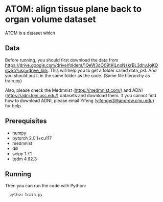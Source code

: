# ATOM: align tissue plane back to organ volume dataset
ATOM is a dataset which 


## Data
Before running, you should first download the data from https://drive.google.com/drive/folders/1QeW3oO09tKILnoNskrBL3dnvJgKQsQSb?usp=drive_link. This will help you to get a folder called data_pkl. And you should put it in the same folder as the code. (Same file hierarchy as train.py)

Also, please check the Medmnist (https://medmnist.com/) and ADNI (https://adni.loni.usc.edu/) datasets and download them. If you cannot find how to download ADNI, please email Yifeng (yifengw3@andrew.cmu.edu) for help.

## Prerequisites
- numpy            
- pytorch          2.0.1+cu117
- medmnist
- dill
- scipy            1.7.1
- tqdm             4.62.3

## Running
Then you can run the code with Python:
```
  python train.py
```


